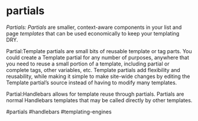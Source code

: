 # partials
_Partials:_ _Partials_ are smaller, context-aware components in your list and page _templates_ that can be used economically to keep your templating DRY.

Partial:Template partials are small bits of reusable template or tag parts. You could create a Template partial for any number of purposes, anywhere that you need to reuse a small portion of a template, including partial or complete tags, other variables, etc. Template partials add flexibility and reusability, while making it simple to make site-wide changes by editing the Template partial’s source instead of having to modify many templates.

Partial:Handlebars allows for template reuse through partials. Partials are normal Handlebars templates that may be called directly by other templates.

#partials
#handlebars 
#templating-engines 